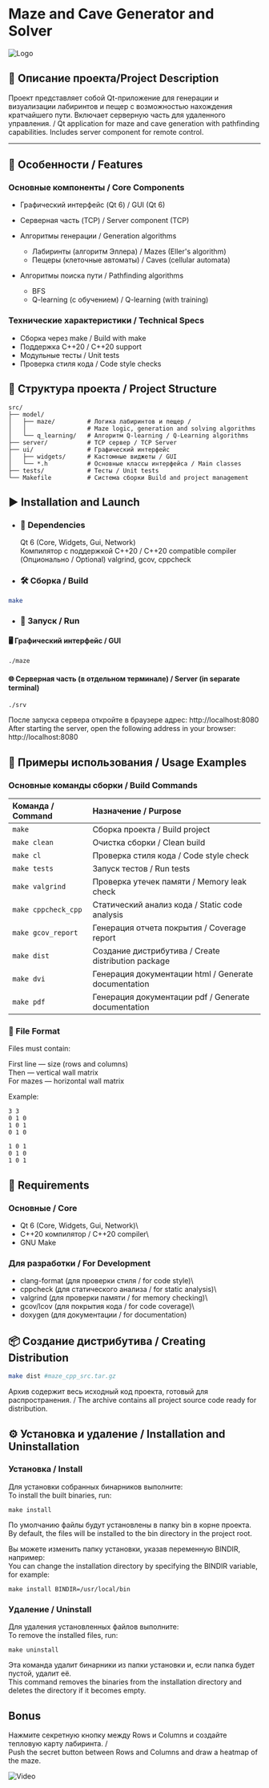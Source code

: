 # Maze and Cave Generator and Solver

![Logo](server/web/maze.svg)

## 📘 Описание проекта/Project Description

Проект представляет собой Qt-приложение для генерации и визуализации лабиринтов и пещер с возможностью нахождения кратчайшего пути. Включает серверную часть для удаленного управления. / Qt application for maze and cave generation with pathfinding capabilities. Includes server component for remote control.

---

## 🔧 Особенности / Features

### Основные компоненты / Core Components

- Графический интерфейс (Qt 6) / GUI (Qt 6)
- Серверная часть (TCP) / Server component (TCP)
- Алгоритмы генерации / Generation algorithms
  - Лабиринты (алгоритм Эллера) / Mazes (Eller's algorithm)
  - Пещеры (клеточные автоматы) / Caves (cellular automata)

- Алгоритмы поиска пути / Pathfinding algorithms
  - BFS
  - Q-learning (с обучением) / Q-learning (with training)

### Технические характеристики / Technical Specs

- Сборка через make / Build with make
- Поддержка C++20 / C++20 support
- Модульные тесты / Unit tests
- Проверка стиля кода / Code style checks



## 📁 Структура проекта / Project Structure

```text
src/
├── model/
│   ├── maze/         # Логика лабиринтов и пещер / 
│   │                 # Maze logic, generation and solving algorithms
│   └── q_learning/   # Алгоритм Q-learning / Q-Learning algorithms
├── server/           # TCP сервер / TCP Server
├── ui/               # Графический интерфейс
│   ├── widgets/      # Кастомные виджеты / GUI
│   └── *.h           # Основные классы интерфейса / Main classes
├── tests/            # Тесты / Unit tests
└── Makefile          # Система сборки Build and project management

```

## ▶️ Installation and Launch

- ### 🧱 Dependencies

  Qt 6 (Core, Widgets, Gui, Network)\
  Компилятор с поддержкой C++20 / C++20 compatible compiler\
  (Опционально / Optional) valgrind, gcov, cppcheck



- ### 🛠️ Сборка / Build


```bash
make
```

- ### 🚀 Запуск / Run

#### 🖥️ Графический интерфейс / GUI

```bash
./maze
```

#### 🌐 Серверная часть (в отдельном терминале) / Server (in separate terminal)

```bash
./srv
```
  После запуска сервера откройте в браузере адрес:
  http://localhost:8080\
  After starting the server, open the following address in your browser: 
  http://localhost:8080

## 📜 Примеры использования / Usage Examples

### Основные команды сборки / Build Commands


| Команда / Command	| Назначение / Purpose |
|:------------------|:---------------------|
|`make`	| Сборка проекта / Build project|
|`make clean`|	Очистка сборки / Clean build|
|`make cl`|	Проверка стиля кода / Code style check|
|`make tests`| Запуск тестов / Run tests|
|`make valgrind`|	Проверка утечек памяти / Memory leak check|
|`make cppcheck_cpp`|	Статический анализ кода / Static code analysis|
|`make gcov_report`| Генерация отчета покрытия / Coverage report|
|`make dist`|	Создание дистрибутива / Create distribution package|
|`make dvi`|	Генерация документации html / Generate documentation|
|`make pdf`|  Генерация документации pdf / Generate documentation|



### 📄 File Format

Files must contain:

First line — size (rows and columns)\
Then — vertical wall matrix\
For mazes — horizontal wall matrix

Example:

```
3 3
0 1 0
1 0 1
0 1 0

1 0 1
0 1 0
1 0 1
```


## 🧰 Requirements

### Основные / Core

- Qt 6 (Core, Widgets, Gui, Network)\
- C++20 компилятор / C++20 compiler\
- GNU Make

### Для разработки / For Development

- clang-format (для проверки стиля / for code style)\
- cppcheck (для статического анализа / for static analysis)\
- valgrind (для проверки памяти / for memory checking)\
- gcov/lcov (для покрытия кода / for code coverage)\
- doxygen (для документации / for documentation)

## 📦 Создание дистрибутива / Creating Distribution

```bash
make dist #maze_cpp_src.tar.gz
```

Архив содержит весь исходный код проекта, готовый для распространения. / The archive contains all project source code ready for distribution.


## ⚙️ Установка и удаление / Installation and Uninstallation

### Установка / Install

Для установки собранных бинарников выполните:\
To install the built binaries, run:

```
make install
```
По умолчанию файлы будут установлены в папку bin в корне проекта.\
By default, the files will be installed to the bin directory in the project root.

Вы можете изменить папку установки, указав переменную BINDIR, например:\
You can change the installation directory by specifying the BINDIR variable, for example:
```
make install BINDIR=/usr/local/bin
```

### Удаление / Uninstall

Для удаления установленных файлов выполните:\
To remove the installed files, run:
```
make uninstall
```
Эта команда удалит бинарники из папки установки и, если папка будет пустой, удалит её.\
This command removes the binaries from the installation directory and deletes the directory if it becomes empty.


## Bonus

Нажмите секретную кнопку между Rows и Columns и создайте тепловую карту лабиринта. /\
Push the secret button between Rows and Columns and draw a heatmap of the maze.

![Video](maze.gif)